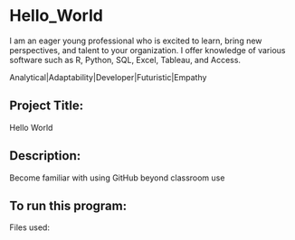 # Hello_World

I am an eager young professional who is excited to learn, bring new perspectives, and talent to your organization. I offer knowledge of various software such as R, Python, SQL, Excel, Tableau, and Access.

Analytical|Adaptability|Developer|Futuristic|Empathy 
## Project Title: 

Hello World
## Description: 
Become familiar with using GitHub beyond classroom use

## To run this program: 

Files used:
